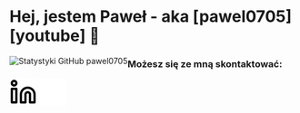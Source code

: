 # Hej, jestem Paweł - aka [pawel0705][youtube] 👋

<img align="left" alt="Statystyki GitHub pawel0705" src="https://github-readme-stats.vercel.app/api?username=pawel0705&show_icons=true&hide_border=true&title_color=000000&icon_color=000000&bg_color=ffffff&text_color=000000" />

### Możesz się ze mną skontaktować:

[![website](./img/linkedin-light.svg)](https://www.linkedin.com/in/pawe%C5%82-salicki-3885391b6/#gh-light-mode-only)
[![website](./img/linkedin-dark.svg)](https://www.linkedin.com/in/pawe%C5%82-salicki-3885391b6/#gh-dark-mode-only)


[linkedin]: https://www.linkedin.com/in/pawe%C5%82-salicki-3885391b6/

